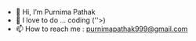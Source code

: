 - 👋 Hi, I’m Purnima Pathak 
- 👀 I love to do ... coding (''>)
- 📫 How to reach me : purnimapathak999@gmail.com 


